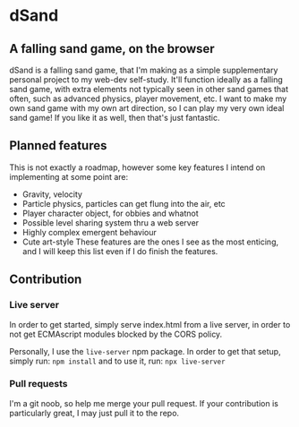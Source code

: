# dSand
## A falling sand game, on the browser
dSand is a falling sand game, that I'm making as a simple supplementary personal project to my web-dev self-study. It'll function ideally as a falling sand game, with extra elements not typically seen in other sand games that often, such as advanced physics, player movement, etc. I want to make my own sand game with my own art direction, so I can play my very own ideal sand game! If you like it as well, then that's just fantastic.

## Planned features
This is not exactly a roadmap, however some key features I intend on implementing at some point are:
- Gravity, velocity
- Particle physics, particles can get flung into the air, etc
- Player character object, for obbies and whatnot
- Possible level sharing system thru a web server
- Highly complex emergent behaviour
- Cute art-style
These features are the ones I see as the most enticing, and I will keep this list even if I do finish the features.

## Contribution
### Live server
In order to get started, simply serve index.html from a live server, in order to not get ECMAscript modules blocked by the CORS policy.

Personally, I use the `live-server` npm package. In order to get that setup, simply run:
`npm install`
and to use it, run:
`npx live-server`

### Pull requests
I'm a git noob, so help me merge your pull request. If your contribution is particularly great, I may just pull it to the repo.
